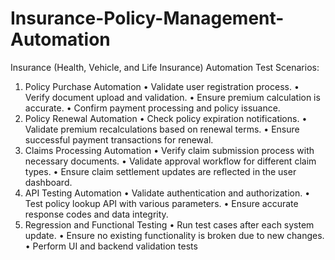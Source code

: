 # Insurance-Policy-Management-Automation
Insurance (Health, Vehicle, and Life Insurance)
Automation Test Scenarios:
1. Policy Purchase Automation
•	Validate user registration process.
•	Verify document upload and validation.
•	Ensure premium calculation is accurate.
•	Confirm payment processing and policy issuance.
2. Policy Renewal Automation
•	Check policy expiration notifications.
•	Validate premium recalculations based on renewal terms.
•	Ensure successful payment transactions for renewal.
3. Claims Processing Automation
•	Verify claim submission process with necessary documents.
•	Validate approval workflow for different claim types.
•	Ensure claim settlement updates are reflected in the user dashboard.
4. API Testing Automation
•	Validate authentication and authorization.
•	Test policy lookup API with various parameters.
•	Ensure accurate response codes and data integrity.
5. Regression and Functional Testing
•	Run test cases after each system update.
•	Ensure no existing functionality is broken due to new changes.
•	Perform UI and backend validation tests

